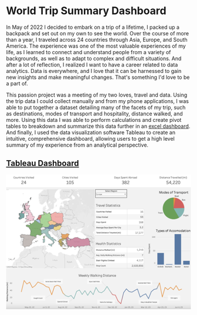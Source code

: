 # World Trip Summary Dashboard

In May of 2022 I decided to embark on a trip of a lifetime, I packed up a backpack and set out on my own to see the world. Over the course of more than a year, I traveled across 24 countries through Asia, Europe, and South America. The experience was one of the most valuable experiences of my life, as I learned to connect and understand people from a variety of backgrounds, as well as to adapt to complex and difficult situations. And after a lot of reflection, I realized I want to have a career related to data analytics. Data is everywhere, and I love that it can be harnessed to gain new insights and make meaningful changes. That's something I'd love to be a part of.

This passion project was a meeting of my two loves, travel and data. Using the trip data I could collect manually and from my phone applications, I was able to put together a dataset detailing many of the facets of my trip, such as destinations, modes of transport and hospitality, distance walked, and more. Using this data I was able to perform calculations and create pivot tables to breakdown and summarize this data further in an [excel dashboard](https://docs.google.com/spreadsheets/d/17IJQ4-dOZ-JBmA6An54MUpQgqhY7QVXnoAbPKNo7Ja4/edit?usp=sharing). And finally, I used the data visualization software Tableau to create an intuitive, comprehensive dashboard, allowing users to get a high level summary of my experience from an analytical perspective.

## [Tableau Dashboard](https://public.tableau.com/app/profile/zachary.richardson3402/viz/ZachsWorldTour2022-2023/InteractiveDashboard)



![Trip Dashboard](TripDashboard.png)
